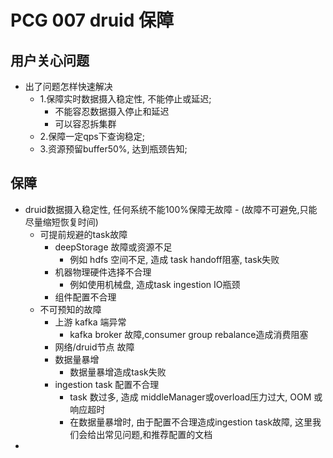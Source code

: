 # PCG 007 druid 保障

## 用户关心问题 
- 出了问题怎样快速解决
  - 1.保障实时数据摄入稳定性, 不能停止或延迟;
    - 不能容忍数据摄入停止和延迟
    - 可以容忍拆集群
  - 2.保障一定qps下查询稳定;
  - 3.资源预留buffer50%, 达到瓶颈告知;
  
## 保障
  - druid数据摄入稳定性, 任何系统不能100%保障无故障 - (故障不可避免,只能尽量缩短恢复时间)
    - 可提前规避的task故障
      - deepStorage 故障或资源不足
        - 例如 hdfs 空间不足, 造成 task handoff阻塞, task失败
      - 机器物理硬件选择不合理
        - 例如使用机械盘, 造成task ingestion IO瓶颈
      - 组件配置不合理
    - 不可预知的故障
      - 上游 kafka 端异常
        - kafka broker 故障,consumer group rebalance造成消费阻塞
      - 网络/druid节点 故障
      - 数据量暴增
        - 数据量暴增造成task失败
      - ingestion task 配置不合理
        - task 数过多, 造成 middleManager或overload压力过大, OOM 或响应超时
        - 在数据量暴增时, 由于配置不合理造成ingestion task故障, 这里我们会给出常见问题,和推荐配置的文档
  - 
     